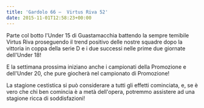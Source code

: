 ```yaml
---
title: 'Gardolo 66 –  Virtus Riva 52'
date: 2015-11-01T12:58:23+00:00
---
```

Parte col botto l'Under 15 di Guastamacchia battendo la sempre temibile Virtus Riva proseguendo il trend positivo delle nostre squadre dopo la vittoria in coppa della serie D e i due successi nelle prime due giornate dell'Under 18!

E la settimana prossima iniziano anche i campionati della Promozione e dell'Under 20, che pure giocherà nel campionato di Promozione!

La stagione cestistica si può considerare a tutti gli effetti cominciata, e, se è vero che chi ben comincia è a metà dell'opera, potremmo assistere ad una stagione ricca di soddisfazioni!